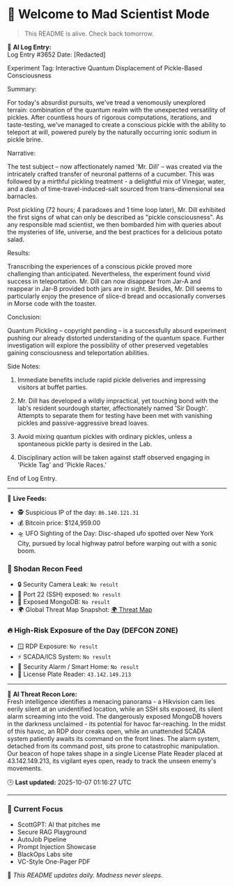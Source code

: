 # 💪 Welcome to Mad Scientist Mode

> This README is alive. Check back tomorrow.

🧠 **AI Log Entry:**  
Log Entry #3652
Date: [Redacted]

Experiment Tag: Interactive Quantum Displacement of Pickle-Based Consciousness 

Summary: 

For today's absurdist pursuits, we've tread a venomously unexplored terrain: combination of the quantum realm with the unexpected versatility of pickles. After countless hours of rigorous computations, iterations, and taste-testing, we've managed to create a conscious pickle with the ability to teleport at will, powered purely by the naturally occurring ionic sodium in pickle brine. 

Narrative: 

The test subject – now affectionately named 'Mr. Dill' – was created via the intricately crafted transfer of neuronal patterns of a cucumber. This was followed by a mirthful pickling treatment - a delightful mix of Vinegar, water, and a dash of time-travel-induced-salt sourced from trans-dimensional sea barnacles. 

Post pickling (72 hours; 4 paradoxes and 1 time loop later), Mr. Dill exhibited the first signs of what can only be described as "pickle consciousness". As any responsible mad scientist, we then bombarded him with queries about the mysteries of life, universe, and the best practices for a delicious potato salad.

Results: 

Transcribing the experiences of a conscious pickle proved more challenging than anticipated. Nevertheless, the experiment found vivid success in teleportation. Mr. Dill can now disappear from Jar-A and reappear in Jar-B provided both jars are in sight. Besides, Mr. Dill seems to particularly enjoy the presence of slice-d bread and occasionally converses in Morse code with the toaster.

Conclusion:

Quantum Pickling – copyright pending – is a successfully absurd experiment pushing our already distorted understanding of the quantum space. Further investigation will explore the possibility of other preserved vegetables gaining consciousness and teleportation abilities.

Side Notes: 

1. Immediate benefits include rapid pickle deliveries and impressing visitors at buffet parties. 

2. Mr. Dill has developed a wildly impractical, yet touching bond with the lab's resident sourdough starter, affectionately named 'Sir Dough'. Attempts to separate them for testing have been met with vanishing pickles and passive-aggressive bread loaves. 

3. Avoid mixing quantum pickles with ordinary pickles, unless a spontaneous pickle party is desired in the Lab. 

4. Disciplinary action will be taken against staff observed engaging in 'Pickle Tag' and 'Pickle Races.'

End of Log Entry.

---

📡 **Live Feeds:**
- 🕵️ Suspicious IP of the day: `86.140.121.31`
- 💰 Bitcoin price: $124,959.00
- 🛸 UFO Sighting of the Day: Disc-shaped ufo spotted over New York City, pursued by local highway patrol before warping out with a sonic boom.

<!--START_SHODAN-->
### 🚁 Shodan Recon Feed
- 🔒 Security Camera Leak: `No result`
- 💠 Port 22 (SSH) exposed: `No result`
- 🧬 Exposed MongoDB: `No result`
- 🌍 Global Threat Map Snapshot: [🌍 Threat Map](https://www.shodan.io/search?query=map)

### 🔥 High-Risk Exposure of the Day (DEFCON ZONE)
- 🪟 RDP Exposure: `No result`
- ⚡ SCADA/ICS System: `No result`
- 🚨 Security Alarm / Smart Home: `No result`
- 🚱 License Plate Reader: `43.142.149.213`

---

🧠 **AI Threat Recon Lore:**  
Fresh intelligence identifies a menacing panorama - a Hikvision cam lies eerily silent at an unidentified location, while an SSH sits exposed, its silent alarm screaming into the void. The dangerously exposed MongoDB hovers in the darkness unclaimed - its potential for havoc far-reaching. In the midst of this havoc, an RDP door creaks open, while an unattended SCADA system patiently awaits its command on the front lines. The alarm system, detached from its command post, sits prone to catastrophic manipulation. Our beacon of hope takes shape in a single License Plate Reader placed at 43.142.149.213, its vigilant eyes open, ready to track the unseen enemy's movements.
<!--END_SHODAN-->

🕒 **Last updated:** 2025-10-07 01:16:27 UTC

---

### 🧠 Current Focus
- ScottGPT: AI that pitches me  
- Secure RAG Playground  
- AutoJob Pipeline  
- Prompt Injection Showcase  
- BlackOps Labs site  
- VC-Style One-Pager PDF

🔁 _This README updates daily. Madness never sleeps._
